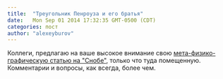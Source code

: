 ```yaml
---
title:  "Треугольник Пенроуза и его братья"
date:   Mon Sep 01 2014 17:32:35 GMT-0500 (CDT)
categories: пост
author: "alexeyburov"
---
```


Коллеги, предлагаю на ваше высокое внимание свою <a href="http://www.snob.ru/profile/27355/blog/80474">мета-физико-графическую статью на "Снобе"</a>, только что туда помещенную. Комментарии и вопросы, как всегда, более чем. 
